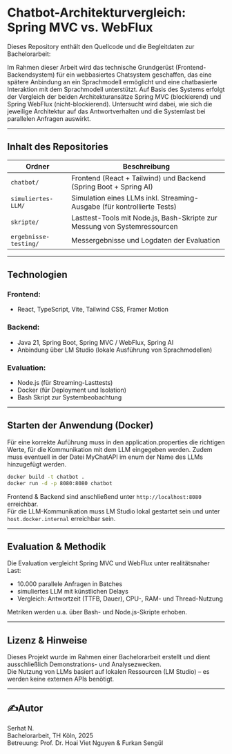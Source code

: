 # Chatbot-Architekturvergleich: Spring MVC vs. WebFlux

Dieses Repository enthält den Quellcode und die Begleitdaten zur Bachelorarbeit:  

Im Rahmen dieser Arbeit wird das technische Grundgerüst (Frontend-Backendsystem) für ein webbasiertes Chatsystem geschaffen, das eine spätere Anbindung an ein Sprachmodell ermöglicht und eine chatbasierte Interaktion mit dem Sprachmodell unterstützt. Auf Basis des Systems erfolgt der Vergleich der beiden Architekturansätze Spring MVC (blockierend) und Spring WebFlux (nicht-blockierend). Untersucht wird dabei, wie sich die jeweilige Architektur auf das Antwortverhalten und die Systemlast bei parallelen Anfragen auswirkt.

---

## Inhalt des Repositories

| Ordner             | Beschreibung                                                                 |
|--------------------|------------------------------------------------------------------------------|
| `chatbot/`         | Frontend (React + Tailwind) und Backend (Spring Boot + Spring AI)            |
| `simuliertes-LLM/` | Simulation eines LLMs inkl. Streaming-Ausgabe (für kontrollierte Tests)      |
| `skripte/`         | Lasttest-Tools mit Node.js, Bash-Skripte zur Messung von Systemressourcen    |
| `ergebnisse-testing/` | Messergebnisse und Logdaten der Evaluation             |

---

## Technologien

### Frontend:
- React, TypeScript, Vite, Tailwind CSS, Framer Motion

### Backend:
- Java 21, Spring Boot, Spring MVC / WebFlux, Spring AI  
- Anbindung über LM Studio (lokale Ausführung von Sprachmodellen)

### Evaluation:
- Node.js (für Streaming-Lasttests)
- Docker (für Deployment und Isolation)
- Bash Skript zur Systembeobachtung

---

## Starten der Anwendung (Docker)
Für eine korrekte Auführung muss in den application.properties die richtigen Werte, für die Kommunikation mit dem LLM eingegeben werden.
Zudem muss eventuell in der Datei MyChatAPI im enum der Name des LLMs hinzugefügt werden.
```bash
docker build -t chatbot .
docker run -d -p 8080:8080 chatbot
```

Frontend & Backend sind anschließend unter `http://localhost:8080` erreichbar.  
Für die LLM-Kommunikation muss LM Studio lokal gestartet sein und unter `host.docker.internal` erreichbar sein.

---

## Evaluation & Methodik

Die Evaluation vergleicht Spring MVC und WebFlux unter realitätsnaher Last:
- 10.000 parallele Anfragen in Batches
- simuliertes LLM mit künstlichen Delays
- Vergleich: Antwortzeit (TTFB, Dauer), CPU-, RAM- und Thread-Nutzung

Metriken werden u.a. über Bash- und Node.js-Skripte erhoben.

---

## Lizenz & Hinweise

Dieses Projekt wurde im Rahmen einer Bachelorarbeit erstellt und dient ausschließlich Demonstrations- und Analysezwecken.  
Die Nutzung von LLMs basiert auf lokalen Ressourcen (LM Studio) – es werden keine externen APIs benötigt.

---

## ✍Autor

Serhat N.  
Bachelorarbeit, TH Köln, 2025  
Betreuung: Prof. Dr. Hoai Viet Nguyen & Furkan Sengül
